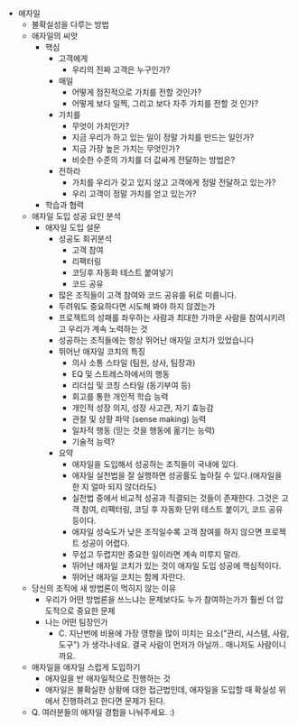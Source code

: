 - 애자일
    - 불확실성을 다루는 방법
    - 애자일의 씨앗
        - 핵심
            - 고객에게
                - 우리의 진짜 고객은 누구인가?
            - 매일
                - 어떻게 점진적으로 가치를 전할 것인가?
                - 어떻게 보다 일찍, 그리고 보다 자주 가치를 전할 것 인가?
            - 가치를
                - 무엇이 가치인가?
                - 지금 우리가 하고 있는 일이 정말 가치를 만드는 일인가?
                - 지금 가장 높은 가치는 무엇인가?
                - 비슷한 수준의 가치를 더 값싸게 전달하는 방법은?
            - 전하라
                - 가치를 우리가 갖고 있지 않고 고객에게 정말 전달하고 있는가?
                - 우리 고객이 정말 가치를 얻고 있는가?
        - 학습과 협력
    - 애자일 도입 성공 요인 분석
        - 애자일 도입 설문
            - 성공도 회귀분석
                - 고객 참여
                - 리팩터링
                - 코딩후 자동화 테스트 붙여넣기
                - 코드 공유
            - 많은 조직들이 고객 참여와 코드 공유를 뒤로 미룹니다.
            - 두려워도 중요하다면 시도해 봐야 하지 않겠는가
            - 프로젝트의 성패를 좌우하는 사람과 최대한 가까운 사람을 참여시키려고 우리가 계속 노력하는 것
            - 성공하는 조직들에는 항상 뛰어난 애자일 코치가 있었습니다
            - 뛰어난 애자일 코치의 특징
                - 의사 소통 스타일 (팀원, 상사, 팀장과)
                - EQ 및 스트레스하에서의 행동
                - 리더십 및 코칭 스타일 (동기부여 등)
                - 회고를 통한 개인적 학습 능력
                - 개인적 성장 의지, 성장 사고관, 자기 효능감
                - 관찰 및 상황 파악 (sense making) 능력
                - 일차적 행동 (믿는 것을 행동에 옮기는 능력)
                - 기술적 능력?
            - 요약
                - 애자일을 도입해서 성공하는 조직들이 국내에 있다.
                - 애자일 실천법을 잘 실행하면 성공률도 높아질 수 있다.(애자일을 한 지 얼마 되지 않더라도)
                - 실천법 중에서 비교적 성공과 직결되는 것들이 존재한다. 그것은 고객 참여, 리팩터링, 코딩 후 자동화 단위 테스트 붙이기, 코드 공유 등이다.
                - 애자일 성숙도가 낮은 조직일수록 고객 참여를 하지 않으면 프로젝트 성공이 어렵다.
                - 무섭고 두렵지만 중요한 일이라면 계속 미루지 말라.
                - 뛰어난 애자일 코치가 있는 것이 애자일 도입 성공에 핵심적이다.
                - 뛰어난 애자일 코치는 함께 자란다.
    - 당신의 조직에 새 방법론이 먹히지 않는 이유
        - 우리가 어떤 방법론을 쓰느냐는 문제보다도 누가 참여하는가가 훨씬 더 압도적으로 중요한 문제
        - 나는 어떤 팀장인가
            - C. 지난번에 비용에 가장 영향을 많이 미치는 요소("관리, 시스템, 사람, 도구") 가 생각나네요. 결국 사람이 먼저가 아닐까.. 매니저도 사람이니까요.
    - 애자일을 애자일 스럽게 도입하기
        - 애자일을 반 애자일적으로 진행하는 것
        - 애자일은 불확실한 상황에 대한 접근법인데, 애자일을 도입할 때 확실성 위에서 진행하려고 한다면 문제가 된다.
    - Q. 여러분들의 애자일 경험을 나눠주세요. :)

